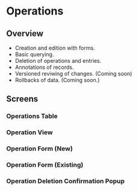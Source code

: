# Operations

## Overview

- Creation and edition with forms.
- Basic querying.
- Deletion of operations and entries.
- Annotations of records.
- Versioned reviwing of changes. (Coming soon)
- Rollbacks of data. (Coming soon.)

## Screens

### Operations Table

### Operation View

### Operation Form (New)

### Operation Form (Existing)

### Operation Deletion Confirmation Popup
